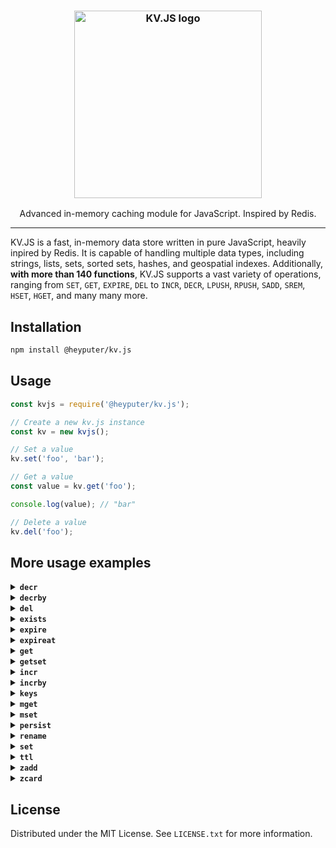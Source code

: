 <h3 align="center"><img width="300" alt="KV.JS logo" src="https://raw.githubusercontent.com/HeyPuter/kv.js/main/logo.png"></h3>
<p align="center">Advanced in-memory caching module for JavaScript. Inspired by Redis.</p>
<hr>

KV.JS is a fast, in-memory data store written in pure JavaScript, heavily inpired by Redis. It is capable of handling multiple data types, including strings, lists, sets, sorted sets, hashes, and geospatial indexes. Additionally, **with more than 140 functions**, KV.JS supports a vast variety of operations, ranging from `SET`, `GET`, `EXPIRE`, `DEL` to `INCR`, `DECR`, `LPUSH`, `RPUSH`, `SADD`, `SREM`, `HSET`, `HGET`, and many many more.

## Installation
```bash
npm install @heyputer/kv.js
```

## Usage
```javascript
const kvjs = require('@heyputer/kv.js');

// Create a new kv.js instance
const kv = new kvjs();

// Set a value
kv.set('foo', 'bar');

// Get a value
const value = kv.get('foo');

console.log(value); // "bar"

// Delete a value
kv.del('foo');
```
## More usage examples

<details>
  <summary><strong><code>decr</code></strong></summary>

  ```javascript
  // Assuming the key 'counter' has been set, decrement the value of the key by 1
  kv.decr('counter');
  ```
</details>

<details>
  <summary><strong><code>decrby</code></strong></summary>

  ```javascript
  // Assuming the key 'counter' has been set, decrement the value of the key by 5 (output: -5)
  kv.decrby('counter', 5);

  // Assuming the key 'counter' has been set, decrement the value of the key by -3 (output: 3)
  kv.decrby('counter', -3);

  // Assuming the key 'counter' has been set, decrement the value of the key by 10 (output: -7)
  kv.decrby('counter', 10);

  // Assuming the key 'counter' has been set, decrement the value of the key by 0 (output: 0)
  kv.decrby('counter', 0);

  // Assuming the key 'counter' has been set, decrement the value of the key by -7 (output: 4)
  kv.decrby('counter', -7);
  ```
</details>

<details>
  <summary><strong><code>del</code></strong></summary>

  Delete specified key(s). If a key does not exist, it is ignored.

  ```javascript
  // Delete a single key ("key1"), returns 1 if the key was deleted, 0 if it did not exist or has expired.
  kv.del("key1");

  // Delete multiple keys ("key2" and "key3"), returns the number of keys deleted (0, 1, or 2) depending on which keys existed and were not expired.
  kv.del("key2", "key3");

  // Attempt to delete a non-existent key ("nonExistentKey"), returns 0 since the key does not exist.
  kv.del("nonExistentKey");

  // Attempt to delete an expired key ("expiredKey"), returns 0 if the key has expired.
  kv.del("expiredKey");

  // Delete multiple keys ("key4", "key5", "key6"), returns the number of keys deleted (0 to 3) depending on which keys existed and were not expired.
  kv.del("key4", "key5", "key6");
  ```
</details>

<details>
  <summary><strong><code>exists</code></strong></summary>

  Check if one or more keys exist.
  
  ```javascript
  // Check if a single key ("key1") exists, returns 1 if the key exists and is not expired, 0 otherwise.
  kv.exists("key1");

  // Check if multiple keys ("key2" and "key3") exist, returns the number of existing keys (0, 1, or 2) that are not expired.
  kv.exists("key2", "key3");

  // Check if a non-existent key ("nonExistentKey") exists, returns 0 since the key does not exist.
  kv.exists("nonExistentKey");

  // Check if an expired key ("expiredKey") exists, returns 0 if the key has expired.
  kv.exists("expiredKey");

  // Check if multiple keys ("key4", "key5", "key6") exist, returns the number of existing keys (0 to 3) that are not expired.
  kv.exists("key4", "key5", "key6");
  ```
</details>

<details>
  <summary><strong><code>expire</code></strong></summary>

  ```javascript
  // Set a key's time to live in seconds without any option
  kv.expire('username', 60);

  // Set a key's time to live in seconds only if the key does not exist
  kv.expire('username', 120, 'NX');

  // Set a key's time to live in seconds only if the key exists
  kv.expire('username', 180, 'XX');

  // Set a key's time to live in seconds only if the key's expiry time is greater than the specified time
  kv.expire('username', 240, 'GT');

  // Set a key's time to live in seconds only if the key's expiry time is less than the specified time
  kv.expire('username', 300, 'LT');
  ```
</details>

<details>
  <summary><strong><code>expireat</code></strong></summary>

  ```javascript
  // Set the TTL for key "user1" to expire in 30 seconds.
  kv.expireat("user1", Math.floor(Date.now() / 1000) + 30);

  // Set the TTL for key "user2" to expire at a specific UNIX timestamp (e.g. 1700000000), only if the key does not exist yet.
  kv.expireat("user2", 1700000000, "NX");

  // Set the TTL for key "user3" to expire in 45 seconds, only if the key already exists.
  kv.expireat("user3", Math.floor(Date.now() / 1000) + 45, "XX");

  // Set the TTL for key "user4" to expire in 60 seconds, only if the new TTL is greater than the current TTL.
  kv.expireat("user4", Math.floor(Date.now() / 1000) + 60, "GT");

  // Set the TTL for key "user5" to expire in 15 seconds, only if the new TTL is less than the current TTL.
  kv.expireat("user5", Math.floor(Date.now() / 1000) + 15, "LT");

  // Set the TTL for key "user6" to expire at a specific UNIX timestamp (e.g. 1705000000), only if the key already exists.
  kv.expireat("user6", 1705000000, "XX");

  // Set the TTL for key "user7" to expire in 90 seconds, only if the key does not exist yet.
  kv.expireat("user7", Math.floor(Date.now() / 1000) + 90, "NX");

  // Set the TTL for key "user8" to expire at a specific UNIX timestamp (e.g. 1710000000), only if the new TTL is greater than the current TTL.
  kv.expireat("user8", 1710000000, "GT");

  // Set the TTL for key "user9" to expire in 120 seconds, only if the new TTL is less than the current TTL.
  kv.expireat("user9", Math.floor(Date.now() / 1000) + 120, "LT");

  // Set the TTL for key "user10" to expire in 5 seconds.
  kv.expireat("user10", Math.floor(Date.now() / 1000) + 5);
  ```
</details>

<details>
  <summary><strong><code>get</code></strong></summary>
  
  Get the value of a key.
  
  ```javascript
  // Example 1: Get the value of an existing key
  kv.get('username'); // Returns the value associated with the key 'username'

  // Example 2: Get the value of a non-existent key
  kv.get('nonexistent'); // Returns null

  // Example 3: Get the value of an expired key (assuming 'expiredKey' was set with an expiration)
  kv.get('expiredKey'); // Returns null

  // Example 4: Get the value of a key after updating its value
  kv.set('color', 'red'); // Sets the key 'color' to the value 'red'
  kv.get('color'); // Returns 'red'

  // Example 5: Get the value of a key after deleting it (assuming 'deletedKey' was previously set)
  kv.delete('deletedKey'); // Deletes the key 'deletedKey'
  kv.get('deletedKey'); // Returns null
  ```
</details>

<details>
  <summary><strong><code>getset</code></strong></summary>

  ```javascript
  // Set initial values for key.
  kv.set("username", "John");

  // Replace the value of "username" with "Alice" and return the old value ("John").
  kv.getset("username", "Alice"); // Returns "John"

  // Replace the value of "nonExistentKey" with "Bob" and return the old value (null).
  kv.getset("nonExistentKey", "Bob"); // Returns null

  ```
</details>

<details>
  <summary><strong><code>incr</code></strong></summary>

  ```javascript
  // Increment the value of an existing key ("key1") by 1, returns the new value of the key.
  kv.incr("key1");

  // Increment the value of a non-existing key ("nonExistentKey"), returns 1 as the new value of the key (since it's initialized as 0 and incremented by 1).
  kv.incr("nonExistentKey");

  // Increment the value of an expired key ("expiredKey"), if the key has expired, it will be treated as a new key, returns 1 as the new value of the key.
  kv.incr("expiredKey");

  // Increment the value of an existing key ("key2") with a non-numeric value, throws an error.
  kv.incr("key2"); // Assuming "key2" has a non-numeric value

  // Increment the value of an existing key ("key3") with a numeric value, returns the incremented value of the key.
  kv.incr("key3"); // Assuming "key3" has a numeric value
  ```
</details>

<details>
  <summary><strong><code>incrby</code></strong></summary>

  ```javascript
  // Increment the value of a key by 5 (assuming the key does not exist or its value is an integer)
  kv.incrby('counter', 5);

  // Increment the value of a key by -3 (assuming the key does not exist or its value is an integer)
  kv.incrby('counter', -3);

  // Increment the value of a key by 10 (assuming the key does not exist or its value is an integer)
  kv.incrby('counter', 10);

  // Increment the value of a key by 0 (assuming the key does not exist or its value is an integer)
  kv.incrby('counter', 0);

  // Increment the value of a key by -7 (assuming the key does not exist or its value is an integer)
  kv.incrby('counter', -7);
  ```
</details>

<details>
  <summary><strong><code>keys</code></strong></summary>

  ```javascript
  // Find all keys matching the pattern 'user:*' (assuming some keys matching the pattern exist)
  kv.keys('user:*');

  // Find all keys matching the pattern 'product:*' (assuming some keys matching the pattern exist)
  kv.keys('product:*');

  // Find all keys matching the pattern '*:email' (assuming some keys matching the pattern exist)
  kv.keys('*:email');

  // Find all keys matching the pattern 'username' (assuming some keys matching the pattern exist)
  kv.keys('username');
  ```
</details>

<details>
  <summary><strong><code>mget</code></strong></summary>

  ```javascript
  // Retrieve the values of key 'username'
  kv.mget('username');

  // Retrieve the values of keys 'username' and 'email' (assuming they exist)
  kv.mget('username', 'email');
  ```
</details>

<details>
  <summary><strong><code>mset</code></strong></summary>

  ```javascript
  // Set the values of keys 'username' and 'email' to 'johndoe' and 'johndoe@example.com', respectively
  kv.mset('username', 'johndoe', 'email', 'johndoe@example.com');

  // Set the values of keys 'counter' and 'score' to 0 and 100, respectively
  kv.mset('counter', 0, 'score', 100);
  ```
</details>

<details>
  <summary><strong><code>persist</code></strong></summary>

  ```javascript
  // Remove the expiration from the key "key1".
  kv.persist("key1");
  ```
</details>

<details>
  <summary><strong><code>rename</code></strong></summary>

  ```javascript
  // Rename the key 'username' to 'email' (assuming 'username' exists)
  kv.rename('username', 'email');
  ```
</details>

<details>
  <summary><strong><code>set</code></strong></summary>

  Set the string value of a key with optional NX/XX/GET/EX/PX/EXAT/PXAT/KEEPTTL, GET, and expiration options.

  ```javascript
  // Set a basic key-value pair
  kv.set('username', 'john_doe'); // Output: true

  // Set a key-value pair only if the key does not already exist (NX option)
  kv.set('username', 'jane_doe', ['NX']);

  // Set a key-value pair only if the key already exists (XX option)
  kv.set('email', 'jane@example.com', ['XX']);

  // Set a key-value pair with an expiration time in seconds (EX option)
  kv.set('session_token', 'abc123', ['EX', 3600]);

  // Get the existing value and set a new value for a key (GET option)
  kv.set('username', 'mary_smith', ['GET']);

  // Set a key-value pair with an expiration time in milliseconds (PX option)
  kv.set('temp_data', '42', ['PX', 1000]);

  // Set a key-value pair with an expiration time at a specific Unix timestamp in seconds (EXAT option)
  kv.set('event_data', 'event1', ['EXAT', 1677649420]);

  // Set a key-value pair with an expiration time at a specific Unix timestamp in milliseconds (PXAT option)
  kv.set('event_data2', 'event2', ['PXAT', 1677649420000]);

  // Set a key-value pair and keep the original TTL if the key already exists (KEEPTTL option)
  kv.set('username', 'alice_wonder', ['KEEPTTL']);

  // Set a key-value pair with multiple options (NX, EX, and GET options)
  kv.set('new_user', 'carol_baker', ['NX', 'EX', 7200, 'GET']);
  ```
</details>

<details>
  <summary><strong><code>ttl</code></strong></summary>

  ```javascript
  // Check the time-to-live of key 'username' (assuming it exists and has not expired)
  kv.ttl('username');
  ```
</details>

<details>
  <summary><strong><code>zadd</code></strong></summary>

  ```javascript
  // Add a new member 'Alice' with a score of 10 to the sorted set 'students'.
  kv.zadd('students', 10, 'Alice');

  // Add a new member 'Bob' with a score of 25 to the sorted set 'students'.
  kv.zadd('students', 25, 'Bob');

  // Since 'Bob' already exists in the sorted set 'students', his score is updated to 26.
  kv.zadd('students', 26, 'Bob');
  ```
</details>

<details>
  <summary><strong><code>zcard</code></strong></summary>

  ```javascript
  // Add two members to the sorted set 'students'.
  kv.zadd('students', 10, 'Alice');
  kv.zadd('students', 25, 'Bob');

  // Get the number of members in the sorted set 'students'.
  kv.zcard('students'); // Output: 2
  ```
</details>


## License
Distributed under the MIT License. See `LICENSE.txt` for more information.

